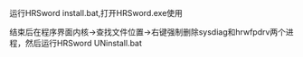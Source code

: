 运行HRSword install.bat,打开HRSword.exe使用

结束后在程序界面内核->查找文件位置->右键强制删除sysdiag和hrwfpdrv两个进程，然后运行HRSword UNinstall.bat